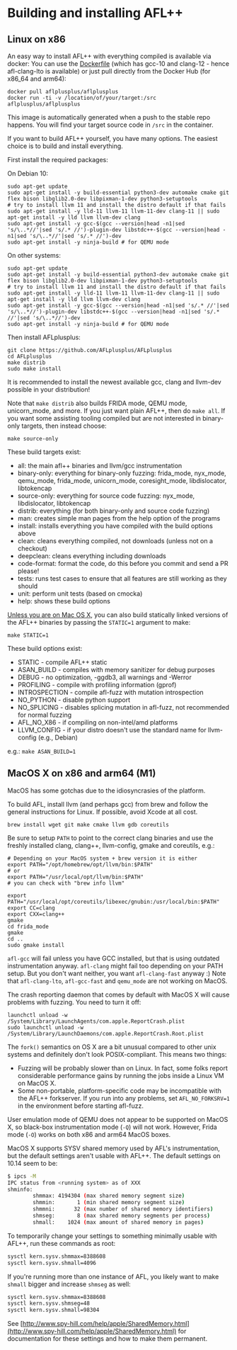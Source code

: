 # Building and installing AFL++

## Linux on x86

An easy way to install AFL++ with everything compiled is available via docker:
You can use the [Dockerfile](../Dockerfile) (which has gcc-10 and clang-12 -
hence afl-clang-lto is available) or just pull directly from the Docker Hub
(for x86_64 and arm64):

```shell
docker pull aflplusplus/aflplusplus
docker run -ti -v /location/of/your/target:/src aflplusplus/aflplusplus
```

This image is automatically generated when a push to the stable repo happens.
You will find your target source code in `/src` in the container.

If you want to build AFL++ yourself, you have many options. The easiest choice
is to build and install everything.

First install the required packages:

On Debian 10: 
```shell
sudo apt-get update
sudo apt-get install -y build-essential python3-dev automake cmake git flex bison libglib2.0-dev libpixman-1-dev python3-setuptools
# try to install llvm 11 and install the distro default if that fails
sudo apt-get install -y lld-11 llvm-11 llvm-11-dev clang-11 || sudo apt-get install -y lld llvm llvm-dev clang
sudo apt-get install -y gcc-$(gcc --version|head -n1|sed 's/\..*//'|sed 's/.* //')-plugin-dev libstdc++-$(gcc --version|head -n1|sed 's/\..*//'|sed 's/.* //')-dev
sudo apt-get install -y ninja-build # for QEMU mode
```

On other systems: 

```shell
sudo apt-get update
sudo apt-get install -y build-essential python3-dev automake cmake git flex bison libglib2.0-dev libpixman-1-dev python3-setuptools
# try to install llvm 11 and install the distro default if that fails
sudo apt-get install -y lld-11 llvm-11 llvm-11-dev clang-11 || sudo apt-get install -y lld llvm llvm-dev clang
sudo apt-get install -y gcc-$(gcc --version|head -n1|sed 's/.* //'|sed 's/\..*//')-plugin-dev libstdc++-$(gcc --version|head -n1|sed 's/.* //'|sed 's/\..*//')-dev
sudo apt-get install -y ninja-build # for QEMU mode
```

Then install AFLplusplus:
```shell
git clone https://github.com/AFLplusplus/AFLplusplus
cd AFLplusplus
make distrib
sudo make install
```

It is recommended to install the newest available gcc, clang and llvm-dev
possible in your distribution!

Note that `make distrib` also builds FRIDA mode, QEMU mode, unicorn_mode, and
more. If you just want plain AFL++, then do `make all`. If you want some
assisting tooling compiled but are not interested in binary-only targets, then
instead choose:

```shell
make source-only
```

These build targets exist:

* all: the main afl++ binaries and llvm/gcc instrumentation
* binary-only: everything for binary-only fuzzing: frida_mode, nyx_mode,
  qemu_mode, frida_mode, unicorn_mode, coresight_mode, libdislocator,
  libtokencap
* source-only: everything for source code fuzzing: nyx_mode, libdislocator,
  libtokencap
* distrib: everything (for both binary-only and source code fuzzing)
* man: creates simple man pages from the help option of the programs
* install: installs everything you have compiled with the build options above
* clean: cleans everything compiled, not downloads (unless not on a checkout)
* deepclean: cleans everything including downloads
* code-format: format the code, do this before you commit and send a PR please!
* tests: runs test cases to ensure that all features are still working as they
  should
* unit: perform unit tests (based on cmocka)
* help: shows these build options

[Unless you are on Mac OS X](https://developer.apple.com/library/archive/qa/qa1118/_index.html),
you can also build statically linked versions of the AFL++ binaries by passing
the `STATIC=1` argument to make:

```shell
make STATIC=1
```

These build options exist:

* STATIC - compile AFL++ static
* ASAN_BUILD - compiles with memory sanitizer for debug purposes
* DEBUG - no optimization, -ggdb3, all warnings and -Werror
* PROFILING - compile with profiling information (gprof)
* INTROSPECTION - compile afl-fuzz with mutation introspection
* NO_PYTHON - disable python support
* NO_SPLICING - disables splicing mutation in afl-fuzz, not recommended for
  normal fuzzing
* AFL_NO_X86 - if compiling on non-intel/amd platforms
* LLVM_CONFIG - if your distro doesn't use the standard name for llvm-config
  (e.g., Debian)

e.g.: `make ASAN_BUILD=1`

## MacOS X on x86 and arm64 (M1)

MacOS has some gotchas due to the idiosyncrasies of the platform.

To build AFL, install llvm (and perhaps gcc) from brew and follow the general
instructions for Linux. If possible, avoid Xcode at all cost.

```shell
brew install wget git make cmake llvm gdb coreutils
```

Be sure to setup `PATH` to point to the correct clang binaries and use the
freshly installed clang, clang++, llvm-config, gmake and coreutils, e.g.:

```shell
# Depending on your MacOS system + brew version it is either
export PATH="/opt/homebrew/opt/llvm/bin:$PATH"
# or
export PATH="/usr/local/opt/llvm/bin:$PATH"
# you can check with "brew info llvm"

export PATH="/usr/local/opt/coreutils/libexec/gnubin:/usr/local/bin:$PATH"
export CC=clang
export CXX=clang++
gmake
cd frida_mode
gmake
cd ..
sudo gmake install
```

`afl-gcc` will fail unless you have GCC installed, but that is using outdated
instrumentation anyway. `afl-clang` might fail too depending on your PATH setup.
But you don't want neither, you want `afl-clang-fast` anyway :) Note that
`afl-clang-lto`, `afl-gcc-fast` and `qemu_mode` are not working on MacOS.

The crash reporting daemon that comes by default with MacOS X will cause
problems with fuzzing. You need to turn it off:

```
launchctl unload -w /System/Library/LaunchAgents/com.apple.ReportCrash.plist
sudo launchctl unload -w /System/Library/LaunchDaemons/com.apple.ReportCrash.Root.plist
```

The `fork()` semantics on OS X are a bit unusual compared to other unix systems
and definitely don't look POSIX-compliant. This means two things:

  - Fuzzing will be probably slower than on Linux. In fact, some folks report
    considerable performance gains by running the jobs inside a Linux VM on
    MacOS X.
  - Some non-portable, platform-specific code may be incompatible with the AFL++
    forkserver. If you run into any problems, set `AFL_NO_FORKSRV=1` in the
    environment before starting afl-fuzz.

User emulation mode of QEMU does not appear to be supported on MacOS X, so
black-box instrumentation mode (`-Q`) will not work. However, Frida mode (`-O`)
works on both x86 and arm64 MacOS boxes.

MacOS X supports SYSV shared memory used by AFL's instrumentation, but the
default settings aren't usable with AFL++. The default settings on 10.14 seem to
be:

```bash
$ ipcs -M
IPC status from <running system> as of XXX
shminfo:
        shmmax: 4194304 (max shared memory segment size)
        shmmin:       1 (min shared memory segment size)
        shmmni:      32 (max number of shared memory identifiers)
        shmseg:       8 (max shared memory segments per process)
        shmall:    1024 (max amount of shared memory in pages)
```

To temporarily change your settings to something minimally usable with AFL++,
run these commands as root:

```bash
sysctl kern.sysv.shmmax=8388608
sysctl kern.sysv.shmall=4096
```

If you're running more than one instance of AFL, you likely want to make
`shmall` bigger and increase `shmseg` as well:

```bash
sysctl kern.sysv.shmmax=8388608
sysctl kern.sysv.shmseg=48
sysctl kern.sysv.shmall=98304
```

See
[http://www.spy-hill.com/help/apple/SharedMemory.html](http://www.spy-hill.com/help/apple/SharedMemory.html)
for documentation for these settings and how to make them permanent.
